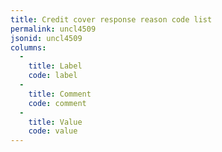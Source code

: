 ```yaml
---
title: Credit cover response reason code list
permalink: uncl4509
jsonid: uncl4509
columns:
  - 
    title: Label
    code: label
  - 
    title: Comment
    code: comment
  - 
    title: Value
    code: value
---
```

